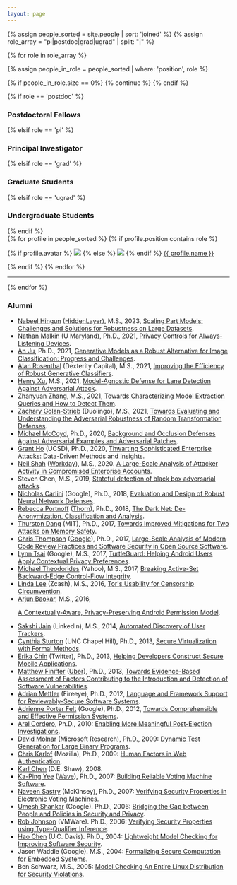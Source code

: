 ```yaml
---
layout: page
---
```


{% assign people_sorted = site.people | sort: 'joined' %}
{% assign role_array = "pi|postdoc|grad|ugrad" | split: "|" %}

{% for role in role_array %}

{% assign people_in_role = people_sorted | where: 'position', role %}

<!-- Skip section if there's nobody -->
{% if people_in_role.size == 0%}
  {% continue %}
{% endif %}

<div class="pos_header">
{% if role == 'postdoc' %}
<h3>Postdoctoral Fellows</h3>
{% elsif role == 'pi' %}
<h3>Principal Investigator</h3>
{% elsif role == 'grad' %}
<h3>Graduate Students</h3>
{% elsif role == 'ugrad' %}
<h3>Undergraduate Students</h3>
{% endif %}
</div>

<div class="content list people">
  {% for profile in people_sorted %}
    {% if profile.position contains role %}
      <div class="list-item-people">
        <p class="list-post-title">
          {% if profile.avatar %}
            <a href="{{ site.baseurl }}{{ profile.url }}"><img class="profile-thumbnail" src="{{site.baseurl}}/images/people/{{profile.avatar}}"></a>
          {% else %}
            <a href="{{ site.baseurl }}{{ profile.url }}"><img class="profile-thumbnail" src="{{site.baseurl}}/images/people/missing_profile.png"></a>
          {% endif %}
          <a class="name" href="{{ site.baseurl }}{{ profile.url }}">{{ profile.name }}</a>
        </p>
      </div>    
    {% endif %}
  {% endfor %}
</div>
<hr>
{% endfor %}

<h3>Alumni</h3>

<ul>
<li><a href="https://www.linkedin.com/in/nabeel-hingun-044a40198">Nabeel Hingun</a> (<a href="https://hiddenlayer.com/">HiddenLayer</a>),
M.S., 2023,
<a href="https://www2.eecs.berkeley.edu/Pubs/TechRpts/2023/EECS-2023-153.html">Scaling Part Models: Challenges and Solutions for Robustness on Large Datasets</a>.
<li><a href="https://www.nathanmalkin.com/">Nathan Malkin</a> (U Maryland), Ph.D., 2021,
<a href="https://www2.eecs.berkeley.edu/Pubs/TechRpts/2022/EECS-2022-249.html">Privacy Controls for Always-Listening Devices</a>.
<li><a href="https://www.linkedin.com/in/an-ju-phd/">An Ju</a>, Ph.D., 2021,
<a href="https://www2.eecs.berkeley.edu/Pubs/TechRpts/2021/EECS-2021-47.html">Generative Models as a Robust Alternative for Image Classification: Progress and Challenges</a>.
<li><a href="https://www.linkedin.com/in/alan-rosenthal-37767614a/">Alan Rosenthal</a> (Dexterity Capital), M.S., 2021,
<a href="https://www2.eecs.berkeley.edu/Pubs/TechRpts/2021/EECS-2021-68.html">Improving the Efficiency of Robust Generative Classifiers</a>.
<li><a href="https://henryzxu.com/">Henry Xu</a>, M.S., 2021,
<a href="https://www2.eecs.berkeley.edu/Pubs/TechRpts/2021/EECS-2021-105.html">Model-Agnostic Defense for Lane Detection Against Adversarial Attack</a>.
<li><a href="https://www.linkedin.com/in/zhanyuan-zhang/">Zhanyuan Zhang</a>, M.S., 2021,
<a href="https://www2.eecs.berkeley.edu/Pubs/TechRpts/2021/EECS-2021-126.html">Towards Characterizing Model Extraction Queries and How to Detect Them</a>.
<li><a href="https://www.linkedin.com/in/zachary-golan-strieb-386b8a9b/">Zachary Golan-Strieb</a> (Duolingo), M.S., 2021,
<a href="https://www2.eecs.berkeley.edu/Pubs/TechRpts/2021/EECS-2021-241.html">Towards Evaluating and Understanding the Adversarial Robustness of Random Transformation Defenses</a>.
<li><a href="https://www.linkedin.com/in/michael-mccoyd/">Michael McCoyd</a>, Ph.D., 2020,
<a href="https://www2.eecs.berkeley.edu/Pubs/TechRpts/2020/EECS-2020-170.html">Background and Occlusion Defenses Against Adversarial Examples and Adversarial Patches</a>.
<li><a href="https://cseweb.ucsd.edu/~grho/">Grant Ho</a> (UCSD), Ph.D., 2020,
<a href="https://www2.eecs.berkeley.edu/Pubs/TechRpts/2020/EECS-2020-217.html">Thwarting Sophisticated Enterprise Attacks: Data-Driven Methods and Insights</a>.
<li><a href="https://www.linkedin.com/in/neil-shah-413216133/">Neil Shah</a> (<a href="https://www.workday.com/">Workday</a>), M.S., 2020.
<a href="https://www2.eecs.berkeley.edu/Pubs/TechRpts/2020/EECS-2020-80.html">A Large-Scale Analysis of Attacker Activity in Compromised Enterprise Accounts</a>.
<li>Steven Chen, M.S., 2019,
<a href="https://www2.eecs.berkeley.edu/Pubs/TechRpts/2019/EECS-2019-55.html">Stateful detection of black box adversarial attacks</a>.
<li><a href="http://nicholas.carlini.com/">Nicholas Carlini</a> (Google),
Ph.D., 2018, 
<a href="https://www2.eecs.berkeley.edu/Pubs/TechRpts/2018/EECS-2018-118.html">Evaluation and Design of Robust Neural Network Defenses</a>.
<li><a href="https://www.linkedin.com/in/rebecca-portnoff-3b784039/">Rebecca Portnoff</a> (<a href="https://www.wearethorn.org/">Thorn</a>),
Ph.D., 2018,
<a href="https://www2.eecs.berkeley.edu/Pubs/TechRpts/2018/EECS-2018-5.html">The Dark Net: De-Anonymization, Classification and Analysis</a>.
<li><a href="https://people.csail.mit.edu/thurston/">Thurston Dang</a> (MIT),
Ph.D., 2017,
<a href="https://www2.eecs.berkeley.edu/Pubs/TechRpts/2017/EECS-2017-209.html">Towards Improved Mitigations for Two Attacks on Memory Safety</a>.
<li><a href="https://notyetsecure.com/">Chris Thompson</a> (<a href="https://www.linkedin.com/in/cthompson5">Google</a>),
Ph.D., 2017,
<a href="https://www2.eecs.berkeley.edu/Pubs/TechRpts/2017/EECS-2017-217.html">Large-Scale Analysis of Modern Code Review Practices and Software Security in Open Source Software</a>.
<li><a href="https://www.linkedin.com/in/lynn-tsai-86421168">Lynn Tsai</a> (Google),
M.S., 2017,
<a href="https://www2.eecs.berkeley.edu/Pubs/TechRpts/2017/EECS-2017-44.html">TurtleGuard: Helping Android Users Apply Contextual Privacy Preferences</a>.
<!-- https://lynntsai.com/ !-->
<li><a href="https://www.linkedin.com/in/theodorides">Michael Theodorides</a> (Yahoo),
M.S., 2017,
<a href="https://www2.eecs.berkeley.edu/Pubs/TechRpts/2017/EECS-2017-78.html">Breaking Active-Set Backward-Edge Control-Flow Integrity</a>.
<li><a href="http://www.eecs.berkeley.edu/~lindanaeunlee/">Linda Lee</a> (Zcash),
M.S., 2016,
<a href="https://www2.eecs.berkeley.edu/Pubs/TechRpts/2016/EECS-2016-58.html">Tor's Usability for Censorship Circumvention</a>.
<li><a href="https://www.linkedin.com/in/arjunbaokar">Arjun Baokar</a>,
M.S., 2016,
<a href="http://www2.eecs.berkeley.edu/Pubs/TechRpts/2016/EECS-2016-69.html">

A Contextually-Aware, Privacy-Preserving Android Permission Model</a>.
<li><a href="http://www.linkedin.com/pub/sakshi-jain/a/702/149">Sakshi Jain</a> (LinkedIn),
M.S., 2014,
<a href="http://www.eecs.berkeley.edu/Pubs/TechRpts/2014/EECS-2014-229.html">Automated Discovery of User Trackers</a>.
<li><a href="http://cs.unc.edu/~csturton/">Cynthia Sturton</a> (UNC Chapel Hill), 
Ph.D., 2013,
<a href="http://www.eecs.berkeley.edu/Pubs/TechRpts/2013/EECS-2013-224.pdf">Secure Virtualization with Formal Methods</a>.
<li><a href="http://www.cs.berkeley.edu/~emc/">Erika Chin</a>
(Twitter),
Ph.D., 2013,
<a href="http://www.eecs.berkeley.edu/Pubs/TechRpts/2013/EECS-2013-58.pdf">Helping Developers Construct Secure Mobile Applications</a>.
<li><a href="https://mfinifter.github.io/">Matthew Finifter</a>
(<a href="https://www.linkedin.com/in/matthew-finifter-664929103">Uber</a>),
Ph.D., 2013,
<a href="http://www.eecs.berkeley.edu/Pubs/TechRpts/2013/EECS-2013-49.pdf">Towards Evidence-Based Assessment of Factors Contributing to the Introduction and Detection of Software Vulnerabilities</a>.
<li><a href="http://www.informatik.uni-trier.de/~ley/pers/hd/m/Mettler:Adrian.html">Adrian Mettler</a>
(Fireeye),
Ph.D., 2012,
<a href="http://www.eecs.berkeley.edu/Pubs/TechRpts/2012/EECS-2012-244.html">Language and Framework Support for Reviewably-Secure Software Systems</a>.
<li><a href="http://www.adrienneporterfelt.com/">Adrienne Porter Felt</a>
(Google),
Ph.D., 2012,
<a href="http://www.eecs.berkeley.edu/Pubs/TechRpts/2012/EECS-2012-185.pdf">Towards Comprehensible and Effective Permission Systems</a>.
<li><a href="http://www.dero.org/">Arel Cordero</a>,
Ph.D., 2010:
<a href="arel-phd.pdf">Enabling More Meaningful Post-Election
Investigations</a>.
<li><a href="http://www.dmolnar.com/">David Molnar</a>
(Microsoft Research),
Ph.D., 2009:
<a href="dmolnar-phd.pdf">Dynamic Test Generation for Large Binary
Programs</a>.
<li><a href="http://www.chriskarlof.com/">Chris Karlof</a>
(Mozilla),
Ph.D., 2009:
<a href="http://www.eecs.berkeley.edu/Pubs/TechRpts/2009/EECS-2009-26.pdf">Human Factors in Web Authentication</a>.
<li><a href="http://www.quarl.org/">Karl Chen</a> (D.E. Shaw), 2008.
<li><a href="http://zesty.ca/">Ka-Ping Yee</a>
(<a href="https://www.wave.com/">Wave</a>),
Ph.D., 2007: <a href="yee-phd.pdf">Building Reliable Voting
Machine Software</a>.
<li><a href="http://naveen.ksastry.com/">Naveen Sastry</a> (McKinsey),
Ph.D., 2007: <a href="sastry-phd.pdf">Verifying Security Properties
in Electronic Voting Machines</a>.
<li><a href="http://umeshshankar.com/">Umesh Shankar</a> (Google).
Ph.D., 2006: <a href="ushankar-phd.pdf">Bridging the Gap between People
and Policies in Security and Privacy</a>.
<li><a href="https://research.vmware.com/researchers/rob-johnson">Rob Johnson</a>
(VMWare).
Ph.D., 2006: <a href="rtjohnso-phd.pdf">Verifying Security Properties
using Type-Qualifier Inference</a>.
<li><a href="http://www.cs.ucdavis.edu/~hchen/">Hao Chen</a> (U.C. Davis).
Ph.D., 2004: <a href="hchen-phd.ps">Lightweight Model Checking
for Improving Software Security</a>.
<li>Jason Waddle (Google).
M.S., 2004: <a href="jwaddle-ms.ps">Formalizing Secure Computation
for Embedded Systems</a>.
<li>Ben Schwarz,
M.S., 2005: <a href="bschwarz-ms.pdf">Model Checking An Entire
Linux Distribution for Security Violations</a>.
</ul>